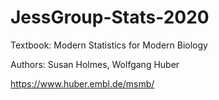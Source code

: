 # JessGroup-Stats-2020

Textbook: Modern Statistics for Modern Biology

Authors: Susan Holmes, Wolfgang Huber

https://www.huber.embl.de/msmb/

